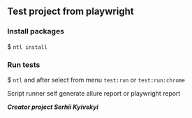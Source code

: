 ## Test project from playwright
### Install packages

$ `ntl install`

### Run tests
$ `ntl` and after select from menu `test:run` or `test:run:chrome`

Script runner self generate allure report or playwright report

***Creator project Serhii Kyivskyi***